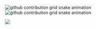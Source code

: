 
![github contribution grid snake animation](https://raw.githubusercontent.com/basant7/basant7/output/github-contribution-grid-snake-dark.svg)
![github contribution grid snake animation](https://raw.githubusercontent.com/basant7/basant7/output/github-contribution-grid-snake.svg)

![](https://komarev.com/ghpvc/?username=basant7)
